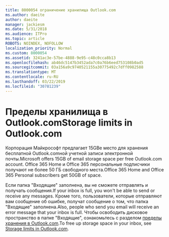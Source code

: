 ```yaml
---
title: 8000054 ограничение хранилища Outlook.com
ms.author: daeite
author: daeite
manager: jackiesm
ms.date: 5/31/2018
ms.audience: ITPro
ms.topic: article
ROBOTS: NOINDEX, NOFOLLOW
localization_priority: Normal
ms.custom: 8000054
ms.assetid: 3241ac3e-57be-4888-9e95-c48c0cca8b13
ms.openlocfilehash: ab46dc5147b3452ada7c0a76b6eed753108b0ad5
ms.sourcegitcommit: 03a156a9c9740521155a30775492c7dff0982588
ms.translationtype: MT
ms.contentlocale: ru-RU
ms.lasthandoff: 03/22/2019
ms.locfileid: "30781239"
---
```

# <a name="storage-limits-in-outlookcom"></a><span data-ttu-id="b70d8-102">Пределы хранилища в Outlook.com</span><span class="sxs-lookup"><span data-stu-id="b70d8-102">Storage limits in Outlook.com</span></span>

<span data-ttu-id="b70d8-103">Корпорация Майкрософт предлагает 15GBе место для хранения бесплатной Outlook.comной учетной записи электронной почты.</span><span class="sxs-lookup"><span data-stu-id="b70d8-103">Microsoft offers 15GB of email storage space per free Outlook.com account.</span></span> <span data-ttu-id="b70d8-104">Office 365 Home и Office 365 персональные подписчики получают не более 50 ГБ свободного места.</span><span class="sxs-lookup"><span data-stu-id="b70d8-104">Office 365 Home and Office 365 Personal subscribers get 50GB of space.</span></span>
  
<span data-ttu-id="b70d8-105">Если папка "Входящие" заполнена, вы не сможете отправлять и получать сообщения.</span><span class="sxs-lookup"><span data-stu-id="b70d8-105">If your inbox is full, you won't be able to send or receive any messages.</span></span> <span data-ttu-id="b70d8-106">Кроме того, пользователи, которые отправляют вам сообщение об ошибке, получат сообщение о том, что папка "Входящие" заполнена.</span><span class="sxs-lookup"><span data-stu-id="b70d8-106">Also, people who send you email will receive an error message that your inbox is full.</span></span> <span data-ttu-id="b70d8-107">Чтобы освободить дисковое пространство в папке "Входящие", ознакомьтесь с разделом [пределы хранения в Outlook.com](https://go.microsoft.com/fwlink/p/?linkid=2001900&amp;clcid=0x409).</span><span class="sxs-lookup"><span data-stu-id="b70d8-107">To free up storage space in your inbox, see [Storage limits in Outlook.com](https://go.microsoft.com/fwlink/p/?linkid=2001900&amp;clcid=0x409).</span></span>
  

